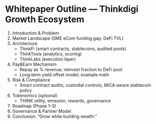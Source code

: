 # Whitepaper Outline — Thinkdigi Growth Ecosystem

1. Introduction & Problem
2. Market Landscape (SME eCom funding gap; DeFi TVL)
3. Architecture
   - ThinkFi (smart contracts, stablecoins, audited pools)
   - ThinkTools (analytics, scoring)
   - ThinkLabs (execution layer)
4. Pay&Earn Mechanism
   - Repay as % revenue; reinvest fraction to DeFi pool
   - Long‑term yield offset model; example math
5. Risk & Compliance
   - Smart contract audits, custodial controls, MiCA‑aware stablecoin policy
6. Tokenomics (optional)
   - THINK utility, emission, rewards, governance
7. Roadmap (Phase 1–3)
8. Governance & Partner Model
9. Conclusion: “Grow while building wealth.”
